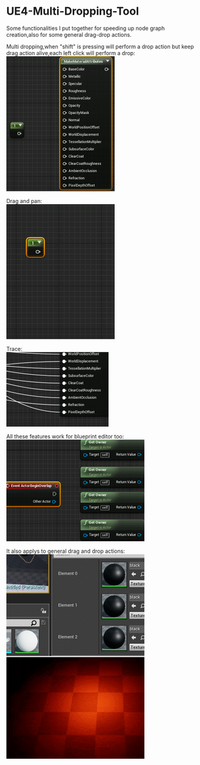 # UE4-Multi-Dropping-Tool
Some functionalities I put together for speeding up node graph creation,also for some general drag-drop actions.  

Multi dropping,when "shift" is pressing will perform a drop action but keep drag action alive,each left click will perform a drop:  
![1](Demo/multi_drop.gif)  

Drag and pan:  
![2](Demo/drag_and_pan.gif)  

Trace:  
![3](Demo/trace.gif)  

All these features work for blueprint editor too:  
![4](Demo/bp.gif)  

It also applys to general drag and drop actions:  
![5](Demo/asset.gif)
![6](Demo/ezgif.com-optimize.gif)
